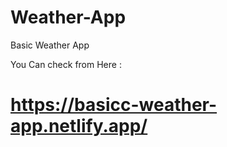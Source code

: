 # Weather-App
Basic Weather App

 You Can check from Here : <h1>https://basicc-weather-app.netlify.app/</h1>
